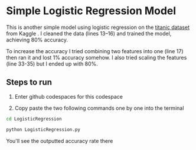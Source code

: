 # Simple Logistic Regression Model
This is another simple model using logistic regression on the [titanic dataset](https://www.kaggle.com/datasets/yasserh/titanic-dataset) from Kaggle . I cleaned the data (lines 13–16) and trained the model, achieving 80% accuracy.

To increase the accuracy I tried combining two features into one (line 17) then ran it and lost 1% accuracy somehow. I also tried scaling the features (line 33-35) but I ended up with 80%.

## Steps to run
1. Enter github codespaces for this codespace

2. Copy paste the two following commands one by one into the terminal
```sh
cd LogisticRegression
```
```sh
python LogisticRegression.py
```
You'll see the outputted accuracy rate there